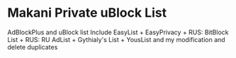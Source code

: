 # Makani Private uBlock List
AdBlockPlus and uBlock list
Include EasyList + EasyPrivacy + RUS: BitBlock List + RUS: RU AdList + Gythialy's List + YousList
and my modification and delete duplicates
